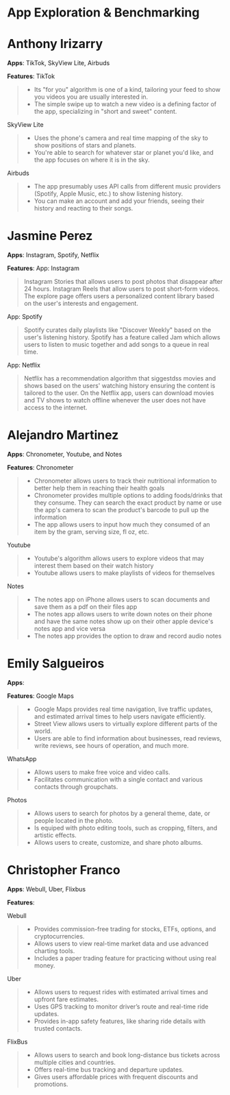 # App Exploration & Benchmarking

# **Anthony Irizarry**
**Apps**: TikTok, SkyView Lite, Airbuds

**Features**:
TikTok
> - Its "for you" algorithm is one of a kind, tailoring your feed to show you videos you are usually interested in.
> - The simple swipe up to watch a new video is a defining factor of the app, specializing in "short and sweet" content.

SkyView Lite
> - Uses the phone's camera and real time mapping of the sky to show positions of stars and planets.
> - You're able to search for whatever star or planet you'd like, and the app focuses on where it is in the sky.

Airbuds
> - The app presumably uses API calls from different music providers (Spotify, Apple Music, etc.) to show listening history.
> - You can make an account and add your friends, seeing their history and reacting to their songs.

# **Jasmine Perez**
**Apps**: Instagram, Spotify, Netflix

**Features**:
App: Instagram
> Instagram Stories that allows users to post photos that disappear after 24 hours.
> Instagram Reels that allow users to post short-form videos.
> The explore page offers users a personalized content library based on the user's interests and engagement.

App: Spotify
> Spotify curates daily playlists like "Discover Weekly" based on the user's listening history.
> Spotify has a feature called Jam which allows users to listen to music together and add songs to a queue in real time.

App: Netflix
> Netflix has a recommendation algorithm that siggestdss movies and shows based on the users' watching history ensuring the content is tailored to the user.
> On the Netflix app, users can download movies and TV shows to watch offline whenever the user does not have access to the internet.

# **Alejandro Martinez**
**Apps**: Chronometer, Youtube, and Notes

**Features**:
Chronometer
> * Chronometer allows users to track their nutritional information to better help them in reaching their health goals
> * Chronometer provides multiple options to adding foods/drinks that they consume. They can search the exact product by name or use the app's camera to scan the product's barcode to pull up the information
> * The app allows users to input how much they consumed of an item by the gram, serving size, fl oz, etc.

Youtube
> * Youtube's algorithm allows users to explore videos that may interest them based on their watch history
> * Youtube allows users to make playlists of videos for themselves

Notes
> * The notes app on iPhone allows users to scan documents and save them as a pdf on their files app
> * The notes app allows users to write down notes on their phone and have the same notes show up on their other apple device's notes app and vice versa
> * The notes app provides the option to draw and record audio notes

# **Emily Salgueiros**
**Apps**:

**Features**:
Google Maps
> * Google Maps provides real time navigation, live traffic updates, and estimated arrival times to help users navigate efficiently.
> * Street View allows users to virtually explore different parts of the world.
> * Users are able to find information about businesses, read reviews, write reviews, see hours of operation, and much more.

WhatsApp
> * Allows users to make free voice and video calls.
> * Facilitates communication with a single contact and various contacts through groupchats.

Photos
> * Allows users to search for photos by a general theme, date, or people located in the photo.
> * Is equiped with photo editing tools, such as cropping, filters, and artistic effects.
> * Allows users to create, customize, and share photo albums.

# **Christopher Franco**
**Apps**: Webull, Uber, Flixbus

**Features**:

Webull
>* Provides commission-free trading for stocks, ETFs, options, and cryptocurrencies.
>* Allows users to view real-time market data and use advanced charting tools.
>* Includes a paper trading feature for practicing without using real money.

Uber
>* Allows users to request rides with estimated arrival times and upfront fare estimates.
>* Uses GPS tracking to monitor driver’s route and real-time ride updates.
>* Provides in-app safety features, like sharing ride details with trusted contacts.

FlixBus
>* Allows users to search and book long-distance bus tickets across multiple cities and countries.
>* Offers real-time bus tracking and departure updates.
>* Gives users affordable prices with frequent discounts and promotions.
